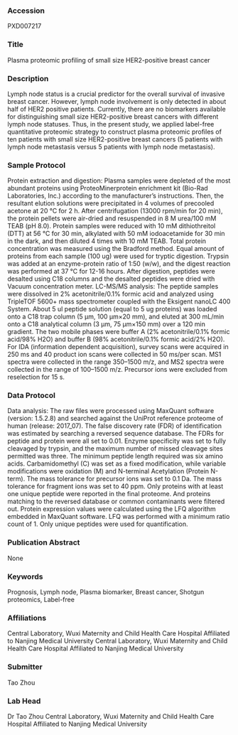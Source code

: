 ### Accession
PXD007217

### Title
Plasma proteomic profiling of small size HER2-positive breast cancer

### Description
Lymph node status is a crucial predictor for the overall survival of invasive breast cancer. However, lymph node involvement is only detected in about half of HER2 positive patients. Currently, there are no biomarkers available for distinguishing small size HER2-positive breast cancers with different lymph node statuses. Thus, in the present study, we applied label-free quantitative proteomic strategy to construct plasma proteomic profiles of ten patients with small size HER2-positive breast cancers (5 patients with lymph node metastasis versus 5 patients with lymph node metastasis).

### Sample Protocol
Protein extraction and digestion: Plasma samples were depleted of the most abundant proteins using ProteoMinerprotein enrichment kit (Bio-Rad Laboratories, Inc.) according to the manufacturer’s instructions. Then, the resultant elution solutions were precipitated in 4 volumes of precooled acetone at 20 °C for 2 h. After centrifugation (13000 rpm/min for 20 min), the protein pellets were air-dried and resuspended in 8 M urea/100 mM TEAB (pH 8.0). Protein samples were reduced with 10 mM dithiothreitol (DTT) at 56 °C for 30 min, alkylated with 50 mM iodoacetamide for 30 min in the dark, and then diluted 4 times with 10 mM TEAB. Total protein concentration was measured using the Bradford method. Equal amount of proteins from each sample (100 ug) were used for tryptic digestion. Trypsin was added at an enzyme-protein ratio of 1:50 (w/w), and the digest reaction was performed at 37 °C for 12-16 hours. After digestion, peptides were desalted using C18 columns and the desalted peptides were dried with Vacuum concentration meter.  LC-MS/MS analysis: The peptide samples were dissolved in 2% acetonitrile/0.1% formic acid and analyzed using TripleTOF 5600+ mass spectrometer coupled with the Eksigent nanoLC 400 System. About 5 ul peptide solution (equal to 5 ug proteins) was loaded onto a C18 trap column (5 μm, 100 μm×20 mm), and eluted at 300 mL/min onto a C18 analytical column (3 μm, 75 µm×150 mm) over a 120 min gradient. The two mobile phases were buffer A (2% acetonitrile/0.1% formic acid/98% H2O) and buffer B (98% acetonitrile/0.1% formic acid/2% H2O). For IDA (information dependent acquisition), survey scans were acquired in 250 ms and 40 product ion scans were collected in 50 ms/per scan. MS1 spectra were collected in the range 350–1500 m/z, and MS2 spectra were collected in the range of 100–1500 m/z. Precursor ions were excluded from reselection for 15 s.

### Data Protocol
Data analysis: The raw files were processed using MaxQuant software (version: 1.5.2.8) and searched against the UniProt reference proteome of human (release: 2017_07). The false discovery rate (FDR) of identification was estimated by searching a reversed sequence database. The FDRs for peptide and protein were all set to 0.01. Enzyme specificity was set to fully cleavaged by trypsin, and the maximum number of missed cleavage sites permitted was three. The minimum peptide length required was six amino acids. Carbamidomethyl (C) was set as a fixed modification, while variable modifications were oxidation (M) and N-terminal Acetylation (Protein N-term). The mass tolerance for precursor ions was set to 0.1 Da. The mass tolerance for fragment ions was set to 40 ppm. Only proteins with at least one unique peptide were reported in the final proteome. And proteins matching to the reversed database or common contaminants were filtered out. Protein expression values were calculated using the LFQ algorithm embedded in MaxQuant software. LFQ was performed with a minimum ratio count of 1. Only unique peptides were used for quantification.

### Publication Abstract
None

### Keywords
Prognosis, Lymph node, Plasma biomarker, Breast cancer, Shotgun proteomics, Label-free

### Affiliations
Central Laboratory, Wuxi Maternity and Child Health Care Hospital Affiliated to Nanjing Medical University
Central Laboratory,  Wuxi Maternity and Child Health Care Hospital Affiliated to Nanjing Medical University

### Submitter
Tao Zhou

### Lab Head
Dr Tao Zhou
Central Laboratory,  Wuxi Maternity and Child Health Care Hospital Affiliated to Nanjing Medical University


